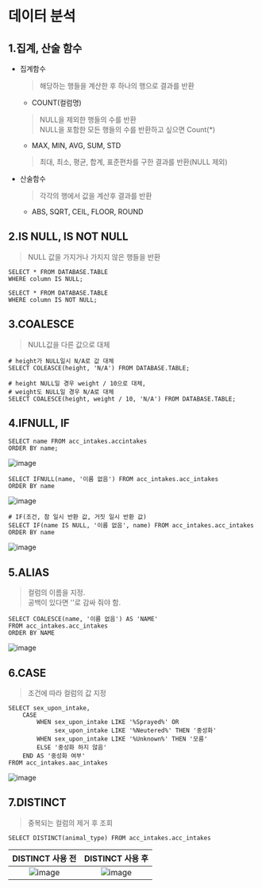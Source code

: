 # 데이터 분석

1.집계, 산술 함수
---
* 집계함수
    > 해당하는 행들을 계산한 후 하나의 행으로 결과를 반환
    * COUNT(컬럼명)
    > NULL을 제외한 행들의 수를 반환<br/>
      NULL을 포함한 모든 행들의 수를 반환하고 싶으면 Count(*)
    * MAX, MIN, AVG, SUM, STD
    > 최대, 최소, 평균, 합계, 표준편차를 구한 결과를 반환(NULL 제외)

* 산술함수
    > 각각의 행에서 값을 계산후 결과를 반환
    * ABS, SQRT, CEIL, FLOOR, ROUND
    
2.IS NULL, IS NOT NULL
---
> NULL 값을 가지거나 가지지 않은 행들을 반환
```mysql
SELECT * FROM DATABASE.TABLE
WHERE column IS NULL;
```
```mysql
SELECT * FROM DATABASE.TABLE
WHERE column IS NOT NULL;
```                        

3.COALESCE
---
> NULL값을 다른 값으로 대체
```mysql
# height가 NULL일시 N/A로 값 대체
SELECT COLEASCE(height, 'N/A') FROM DATABASE.TABLE;
``` 
```mysql
# height NULL일 경우 weight / 10으로 대체,
# weight도 NULL일 경우 N/A로 대체
SELECT COALESCE(height, weight / 10, 'N/A') FROM DATABASE.TABLE;
```              

4.IFNULL, IF
---           
```mysql
SELECT name FROM acc_intakes.accintakes
ORDER BY name;
```
![image](https://user-images.githubusercontent.com/35404137/101333206-b0b9bd80-38b9-11eb-8761-284d6622cf00.png)

```mysql
SELECT IFNULL(name, '이름 없음') FROM acc_intakes.acc_intakes
ORDER BY name
```
![image](https://user-images.githubusercontent.com/35404137/101333334-d6df5d80-38b9-11eb-95a2-3e58cf69f88e.png)

```mysql
# IF(조건, 참 일시 반환 값, 거짓 일시 반환 값)
SELECT IF(name IS NULL, '이름 없음', name) FROM acc_intakes.acc_intakes
ORDER BY name
```
![image](https://user-images.githubusercontent.com/35404137/101333334-d6df5d80-38b9-11eb-95a2-3e58cf69f88e.png)

5.ALIAS
---
>컬럼의 이름을 지정. <br/>
>공백이 있다면 ''로 감싸 줘야 함.

```mysql
SELECT COALESCE(name, '이름 없음') AS 'NAME'
FROM acc_intakes.acc_intakes
ORDER BY NAME
```
![image](https://user-images.githubusercontent.com/35404137/101335654-d5fbfb00-38bc-11eb-8d88-556b413640ed.png)

6.CASE
---
> 조건에 따라 컬럼의 값 지정

```mysql
SELECT sex_upon_intake,
    CASE
        WHEN sex_upon_intake LIKE '%Sprayed%' OR
             sex_upon_intake LIKE '%Neutered%' THEN '중성화'
        WHEN sex_upon_intake LIKE '%Unknown%' THEN '모름'
        ELSE '중성화 하지 않음'
    END AS '중성화 여부'
FROM acc_intakes.aac_intakes
```

![image](https://user-images.githubusercontent.com/35404137/101337413-f927aa00-38be-11eb-8c34-8ba57dd81e16.png)

7.DISTINCT
---
> 중복되는 컬럼의 제거 후 조회

```mysql
SELECT DISTINCT(animal_type) FROM acc_intakes.acc_intakes
```
DISTINCT 사용 전 | DISTINCT 사용 후
:-------------------------:|:-------------------------:
![image](https://user-images.githubusercontent.com/35404137/101338197-01ccb000-38c0-11eb-982c-6da7c157273c.png)  | ![image](https://user-images.githubusercontent.com/35404137/101338045-c9c56d00-38bf-11eb-86ce-c861f8801acb.png)
